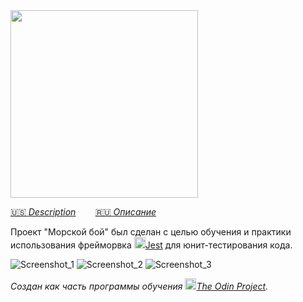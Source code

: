 
<img src="https://user-images.githubusercontent.com/68001894/194789743-8ac7edf4-5d40-40cf-bd26-71561ffa730d.png" data-canonical-src="https://user-images.githubusercontent.com/68001894/194789743-8ac7edf4-5d40-40cf-bd26-71561ffa730d.png" width="300"/>

[:us: *Description*](https://github.com/obviouslymilk/battleship/blob/main/README.md)        [:ru: *Описание*](https://github.com/obviouslymilk/battleship/blob/main/README.RU.md)

Проект "Морской бой" был сделан с целью обучения и практики использования фрейморвка <img src="https://cdn.iconscout.com/icon/free/png-256/jest-3521517-2945020.png" data-canonical-src="https://cdn.iconscout.com/icon/free/png-256/jest-3521517-2945020.png" width="18" height="18"/>[Jest](https://jestjs.io/) для юнит-тестирования кода.

![Screenshot_1](https://user-images.githubusercontent.com/68001894/194789941-bbfd9b71-fac0-4388-8cec-1b58aa6b8689.png)
![Screenshot_2](https://user-images.githubusercontent.com/68001894/194789944-90737307-65d3-4cb1-867d-84ded84bfae2.png)
![Screenshot_3](https://user-images.githubusercontent.com/68001894/194789947-9951bab2-3fc7-4e46-b3e2-8841c414a775.png)

*Создан как часть программы обучения <img src="https://github.com/TheOdinProject/theodinproject/blob/main/app/assets/images/icons/odin-icon.svg" data-canonical-src="https://github.com/TheOdinProject/theodinproject/blob/main/app/assets/images/icons/odin-icon.svg" width="18" height="18"/>[The Odin Project](https://www.theodinproject.com/dashboard).*
